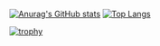 [![Anurag's GitHub stats](https://github-readme-stats.vercel.app/api?username=basking-cat&count_private=true&show_icons=true&theme=transparent)](https://github.com/anuraghazra/github-readme-stats)
[![Top Langs](https://github-readme-stats.vercel.app/api/top-langs/?username=basking-cat&layout=compact&theme=transparent)](https://github.com/anuraghazra/github-readme-stats)


[![trophy](https://github-profile-trophy.vercel.app/?username=basking-cat&theme=transparent)](https://github.com/basking-cat/github-profile-trophy)
